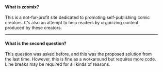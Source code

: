 
#### What is zcomix?

This is a not-for-profit site dedicated to promoting self-publishing comic
creators. It's also an attempt to help readers by organizing content
produced by these creators.

----

#### What is the second question?

This question was asked before,  and this was the proposed solution from the
last time.  However,  this is fine as a workaround but requires more code.
Line breaks may be required for all kinds of reasons.

